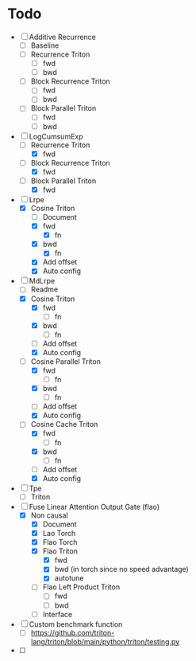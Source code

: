 # Todo
- [ ] Additive Recurrence
  - [ ] Baseline
  - [ ] Recurrence Triton
    - [ ] fwd
    - [ ] bwd
  - [ ] Block Recurrence Triton
    - [ ] fwd
    - [ ] bwd
  - [ ] Block Parallel Triton
    - [ ] fwd
    - [ ] bwd
- [ ] LogCumsumExp
  - [ ] Recurrence Triton
    - [x] fwd
  - [ ] Block Recurrence Triton
    - [x] fwd
  - [ ] Block Parallel Triton
    - [x] fwd
- [ ] Lrpe
  - [x] Cosine Triton
    - [ ] Document
    - [x] fwd
      - [x] fn
    - [x] bwd
      - [x] fn
    - [x] Add offset
    - [x] Auto config
- [ ] MdLrpe
  - [ ] Readme
  - [x] Cosine Triton
    - [x] fwd
      - [ ] fn
    - [x] bwd
      - [ ] fn
    - [ ] Add offset
    - [x] Auto config
  - [ ] Cosine Parallel Triton
    - [x] fwd
      - [ ] fn
    - [x] bwd
      - [ ] fn
    - [ ] Add offset
    - [x] Auto config
  - [ ] Cosine Cache Triton
    - [x] fwd
      - [ ] fn
    - [x] bwd
      - [ ] fn
    - [ ] Add offset
    - [x] Auto config
- [ ] Tpe
  - [ ] Triton
- [ ] Fuse Linear Attention Output Gate (flao)
  - [x] Non causal
    - [x] Document
    - [x] Lao Torch
    - [x] Flao Torch
    - [x] Flao Triton
      - [x] fwd
      - [x] bwd (in torch since no speed advantage)
      - [x] autotune
    - [ ] Flao Left Product Triton
      - [ ] fwd
      - [ ] bwd
    - [ ] Interface
- [ ] Custom benchmark function
  - [ ] https://github.com/triton-lang/triton/blob/main/python/triton/testing.py
- [ ]
